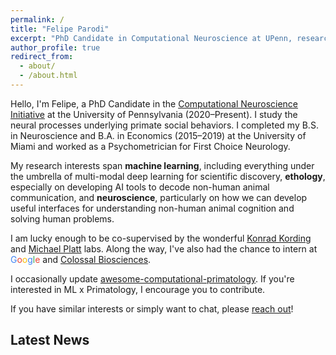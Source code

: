 ```yaml
---
permalink: /
title: "Felipe Parodi"
excerpt: "PhD Candidate in Computational Neuroscience at UPenn, researching AI for Science with focus on primate social behavior and computational neuroethology. Co-advised by Konrad Kording and Michael Platt."
author_profile: true
redirect_from: 
  - about/
  - /about.html
---
```


Hello, I'm Felipe, a PhD Candidate in the [Computational Neuroscience Initiative](https://cni.upenn.edu/) at the University of Pennsylvania (2020–Present). I study the neural processes underlying primate social behaviors. I completed my B.S. in Neuroscience and B.A. in Economics (2015–2019) at the University of Miami and worked as a Psychometrician for First Choice Neurology.

My research interests span **machine learning**, including everything under the umbrella of multi-modal deep learning for scientific discovery, **ethology**, especially on developing AI tools to decode non-human animal communication, and **neuroscience**, particularly on how we can develop useful interfaces for understanding non-human animal cognition and solving human problems.

I am lucky enough to be co-supervised by the wonderful [Konrad Kording](http://kordinglab.com/) and [Michael Platt](http://plattlabs.rocks/) labs. Along the way, I've also had the chance to intern at <span style="color:#4285F4;">G</span><span style="color:#EA4335;">o</span><span style="color:#FBBC05;">o</span><span style="color:#4285F4;">g</span><span style="color:#34A853;">l</span><span style="color:#EA4335;">e</span> and <a href="https://colossal.com/" target="_blank" rel="noopener noreferrer">Colossal Biosciences</a>.

I occasionally update [awesome-computational-primatology](https://github.com/KordingLab/awesome-computational-primatology). If you're interested in ML x Primatology, I encourage you to contribute.

If you have similar interests or simply want to chat, please [reach out](/contact/)!

## Latest News
<!--
<div class="news-container">
  <ul id="news-list" class="news-feed-condensed">
    {% assign news_items = site.data.news | sort: 'date' | reverse %}
    {% for item in news_items limit:10 %}
      <li>
        <span class="news-date">{{ item.date | date: "%m/%Y" }}:</span>
        <span class="news-event">{{ item.event | markdownify }}</span>
      </li>
    {% endfor %}
  </ul>

  {% if site.data.news.size > 10 %}
    <ul id="older-news-list" class="news-feed-condensed" style="display:none;">
      {% for item in news_items offset:10 %}
        <li>
          <span class="news-date">{{ item.date | date: "%m/%Y" }}:</span>
          <span class="news-event">{{ item.event | markdownify }}</span>
        </li>
      {% endfor %}
    </ul>
    <button id="toggle-news-btn" class="toggle-news-btn">Show older news</button>
  {% endif %}
</div>

<script>
  document.addEventListener('DOMContentLoaded', function() {
    const toggleButton = document.getElementById('toggle-news-btn');
    const olderNewsList = document.getElementById('older-news-list');

    if (toggleButton && olderNewsList) {
      toggleButton.addEventListener('click', function() {
        const isHidden = olderNewsList.style.display === 'none';
        olderNewsList.style.display = isHidden ? 'block' : 'none';
        toggleButton.textContent = isHidden ? 'Hide older news' : 'Show older news';
      });
    }
  });
</script>
-->
<!-- ====== -->
